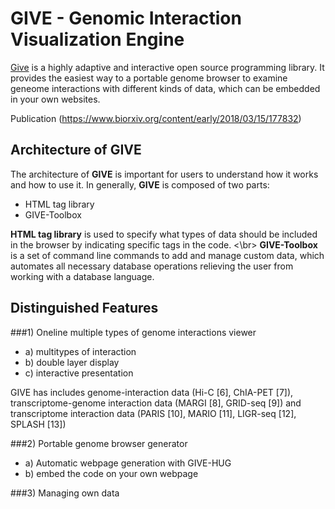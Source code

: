 # GIVE - Genomic Interaction Visualization Engine
[Give](https://zhong-lab-ucsd.github.io/GIVE_homepage/) is a highly adaptive and interactive open source programming library. It provides the easiest way to  a portable genome browser to examine geneome interactions with different kinds of data, which can be embedded in your own websites. 

Publication (https://www.biorxiv.org/content/early/2018/03/15/177832)

## Architecture of GIVE
The architecture of **GIVE** is important for users to understand how it works and how to use it. 
In generally, **GIVE** is composed of two parts:
- HTML tag library
- GIVE-Toolbox

**HTML tag library** is used to specify what types of data should be included in the browser by indicating specific tags in the code. <\br>
**GIVE-Toolbox** is a set of command line commands to add and manage custom data, which automates all necessary database operations relieving the user from working with a database language. 

## Distinguished Features
###1) Oneline multiple types of genome interactions viewer
- a) multitypes of interaction
- b) double layer display
- c) interactive presentation

GIVE has includes genome-interaction data (Hi-C [6], ChIA-PET [7]), transcriptome-genome interaction data (MARGI [8], GRID-seq [9]) and transcriptome interaction data (PARIS [10], MARIO [11], LIGR-seq [12], SPLASH [13])

###2) Portable genome browser generator
- a) Automatic webpage generation with GIVE-HUG
- b) embed the code on your own webpage 

###3) Managing own data


 